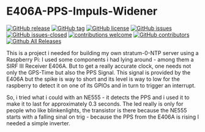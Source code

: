 # E406A-PPS-Impuls-Widener

<!---
[![start with why](https://img.shields.io/badge/start%20with-why%3F-brightgreen.svg?style=flat)](http://www.ted.com/talks/simon_sinek_how_great_leaders_inspire_action)
--->
[![GitHub release](https://img.shields.io/github/release/elbosso/E406A-PPS-Impuls-Widener/all.svg?maxAge=1)](https://GitHub.com/elbosso/E406A-PPS-Impuls-Widener/releases/)
[![GitHub tag](https://img.shields.io/github/tag/elbosso/E406A-PPS-Impuls-Widener.svg)](https://GitHub.com/elbosso/E406A-PPS-Impuls-Widener/tags/)
[![GitHub license](https://img.shields.io/github/license/elbosso/E406A-PPS-Impuls-Widener.svg)](https://github.com/elbosso/E406A-PPS-Impuls-Widener/blob/master/LICENSE)
[![GitHub issues](https://img.shields.io/github/issues/elbosso/E406A-PPS-Impuls-Widener.svg)](https://GitHub.com/elbosso/E406A-PPS-Impuls-Widener/issues/)
[![GitHub issues-closed](https://img.shields.io/github/issues-closed/elbosso/E406A-PPS-Impuls-Widener.svg)](https://GitHub.com/elbosso/E406A-PPS-Impuls-Widener/issues?q=is%3Aissue+is%3Aclosed)
[![contributions welcome](https://img.shields.io/badge/contributions-welcome-brightgreen.svg?style=flat)](https://github.com/elbosso/E406A-PPS-Impuls-Widener/issues)
[![GitHub contributors](https://img.shields.io/github/contributors/elbosso/E406A-PPS-Impuls-Widener.svg)](https://GitHub.com/elbosso/E406A-PPS-Impuls-Widener/graphs/contributors/)
[![Github All Releases](https://img.shields.io/github/downloads/elbosso/E406A-PPS-Impuls-Widener/total.svg)](https://github.com/elbosso/E406A-PPS-Impuls-Widener)

This is a project i needed for building my own stratum-0-NTP server using a Raspberry Pi: I used some components i had lying around - among them a SIRF III Receiver E406A. But to get a really accurate clock, one needs not only the GPS-Time but also the PPS Signal. This signal is provided by the E406A but the spike is way to short and its level is way to low for the raspberry to detect it on one of its GPIOs and in turn to trigger an interrupt.

So, i tried what i could with an NE555 - it detects the PPS and i used it to make it to last for approximately 0.3 seconds. The led really is only for people who like blinkenlights, the transistor is there because the NE555 starts with a falling sinal on trig - because the PPS from the E406A is rising I needed a simple inverter.
